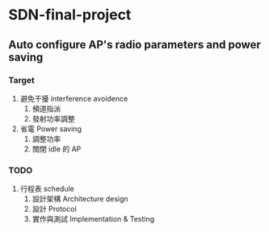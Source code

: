# SDN-final-project

## Auto configure AP's radio parameters and power saving

### Target
1. 避免干擾 interference avoidence
    1. 頻道指派
    2. 發射功率調整
2. 省電 Power saving
    1. 調整功率
    2. 關閉 idle 的 AP

### TODO
1. 行程表 schedule
    1. 設計架構 Architecture design
    2. 設計 Protocol
    3. 實作與測試 Implementation & Testing

